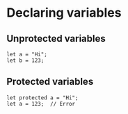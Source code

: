 # Declaring variables
## Unprotected variables
```
let a = "Hi";
let b = 123;
```

## Protected variables
```
let protected a = "Hi";
let a = 123;  // Error
```
